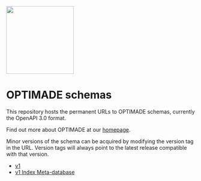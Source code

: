 <img width="180px" align="center" src="https://raw.githubusercontent.com/wiki/Materials-Consortia/OPTIMADE/images/logos/optimade-text-below-transparent-bg.png">


# OPTIMADE schemas

This repository hosts the permanent URLs to OPTIMADE schemas, currently the OpenAPI 3.0 format.

Find out more about OPTIMADE at our [homepage](https://optimade.org).

Minor versions of the schema can be acquired by modifying the version tag in the URL.
Version tags will always point to the latest release compatible with that version.

- [v1](./openapi/v1/optimade.json)
- [v1 Index Meta-database](./openapi/v1/optimade_index.json)
